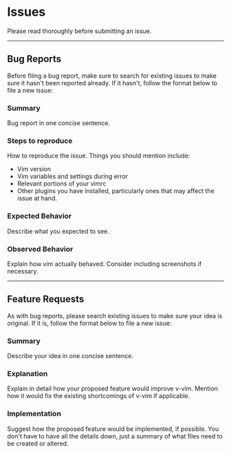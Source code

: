 # Issues
Please read thoroughly before submitting an issue.

---

## Bug Reports
Before filing a bug report, make sure to search for existing issues to make
sure it hasn't been reported already. If it hasn't, follow the format below to
file a new issue:

### Summary
Bug report in one concise sentence.

### Steps to reproduce
How to reproduce the issue. Things you should mention include:
- Vim version
- Vim variables and settings during error
- Relevant portions of your vimrc
- Other plugins you have installed, particularly ones that may affect the issue
  at hand.

### Expected Behavior
Describe what you expected to see.

### Observed Behavior
Explain how vim actually behaved. Consider including screenshots if necessary. 

---

## Feature Requests
As with bug reports, please search existing issues to make sure your idea is
original. If it is, follow the format below to file a new issue:

### Summary
Describe your idea in one concise sentence.

### Explanation
Explain in detail how your proposed feature would improve v-vim. Mention how it
would fix the existing shortcomings of v-vim if applicable.

### Implementation
Suggest how the proposed feature would be implemented, if possible. You don't
have to have all the details down, just a summary of what files need to be
created or altered.

